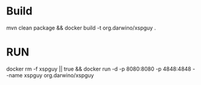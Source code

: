 # Build
mvn clean package && docker build -t org.darwino/xspguy .

# RUN

docker rm -f xspguy || true && docker run -d -p 8080:8080 -p 4848:4848 --name xspguy org.darwino/xspguy 